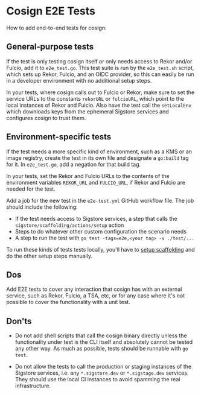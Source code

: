 Cosign E2E Tests
================

How to add end-to-end tests for cosign:

General-purpose tests
---------------------

If the test is only testing cosign itself or only needs access to Rekor and/or
Fulcio, add it to `e2e_test.go`. This test suite is run by the `e2e_test.sh`
script, which sets up Rekor, Fulcio, and an OIDC provider, so this can easily be
run in a developer environment with no additional setup steps.

In your tests, where cosign calls out to Fulcio or Rekor, make sure to set the
service URLs to the constants `rekorURL` or `fulcioURL`, which point to the
local instances of Rekor and Fulcio. Also have the test call the `setLocalEnv`
which downloads keys from the ephemeral Sigstore services and configures cosign
to trust them.

Environment-specific tests
--------------------------

If the test needs a more specific kind of environment, such as a KMS or an image
registry, create the test in its own file and designate a `go:build` tag for it.
In `e2e_test.go`, add a negation for that build tag.

In your tests, set the Rekor and Fulcio URLs to the contents of the environment
variables `REKOR_URL` and `FULCIO_URL`, if Rekor and Fulcio are needed for the
test.

Add a job for the new test in the ``e2e-test.yml`` GitHub workflow file. The job
should include the following:

- If the test needs access to Sigstore services, a step that calls the
  `sigstore/scaffolding/actions/setup` action
- Steps to do whatever other custom configuration the scenario needs
- A step to run the test with `go test -tags=e2e,<your tag> -v ./test/...`

To run these kinds of tests tests locally, you'll have to [setup
scaffolding](https://github.com/sigstore/scaffolding/blob/main/getting-started.md)
and do the other setup steps manually.

Dos
---

Add E2E tests to cover any interaction that cosign has with an external service,
such as Rekor, Fulcio, a TSA, etc, or for any case where it's not possible to
cover the functionality with a unit test.

Don'ts
------

- Do not add shell scripts that call the cosign binary directly unless the
  functionality under test is the CLI itself and absolutely cannot be tested any
  other way. As much as possible, tests should be runnable with `go test`.

- Do not allow the tests to call the production or staging instances of the
  Sigstore services, i.e. any `*.sigstore.dev` or `*.sigstage.dev` services.
  They should use the local CI instances to avoid spamming the real
  infrastructure.

